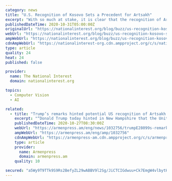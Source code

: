 ```yaml
---
category: news
title: "U.S. Recognition of Kosovo Sets a Precedent for Artsakh"
excerpt: "With so much at stake, it is clear that the recognition of Artsakh’s independence is the only viable option to secure the fundamental rights of the region’s Armenian population in the face of ..."
publishedDateTime: 2020-10-31T05:00:00Z
originalUrl: "https://nationalinterest.org/blog/buzz/us-recognition-kosovo-sets-precedent-artsakh-171749"
webUrl: "https://nationalinterest.org/blog/buzz/us-recognition-kosovo-sets-precedent-artsakh-171749"
ampWebUrl: "https://nationalinterest.org/blog/buzz/us-recognition-kosovo-sets-precedent-artsakh-171749?amp"
cdnAmpWebUrl: "https://nationalinterest-org.cdn.ampproject.org/c/s/nationalinterest.org/blog/buzz/us-recognition-kosovo-sets-precedent-artsakh-171749?amp"
type: article
quality: 24
heat: 24
published: false

provider:
  name: The National Interest
  domain: nationalinterest.org

topics:
  - Computer Vision
  - AI

related:
  - title: "Trump’s remarks hinted potential US recognition of Artsakh independence, Armenian top lawmakers say"
    excerpt: "“Donald Trump today hinted in New Hampshire that the United States could recognize the independence of Artsakh,” the Armenian lawmakers said and quoted Trump’s speech. “Armenia, you know Armenia? We’re working on that. You know we’re workin"
    publishedDateTime: 2020-10-27T08:30:00Z
    webUrl: "https://armenpress.am/eng/news/1032756/trumpE28099s-remarks-hinted-potential-us-recognition-of-artsakh-independence-armenian-top-lawmakers-say.html"
    ampWebUrl: "https://armenpress.am/eng/amp/1032756"
    cdnAmpWebUrl: "https://armenpress-am.cdn.ampproject.org/c/s/armenpress.am/eng/amp/1032756"
    type: article
    provider:
      name: Armenpress
      domain: armenpress.am
    quality: 10

secured: "a5Wy9T9TTk9S9Rs2BefyZL29wABBV9l2Sg/JiCTCIGdwuu+Ck7EmgW4vlbytHAA8+9tMwMIdGGaoOr+x2OHRoO512Cfyx1aSEGXjONO70MO3COUc1OmguugxGIsFUaO2K53UPOKmiAP7X2W+tT5t7/J6te+cYrSEKjYoIBd1Vh5qeYN3Dn54euyvtl6eTuGchXDFnOWOlDJxqS5NkQOzI4j12uNooUnbQ9EXmibzYTlox7bZvO7NNYdCw6dJTzgOidvUZPb4OesXkdZHxpH3DJbvu3Mi/kQHqwXJ+50NsZ/jlZRdqGxZR6AUu4o0J/8q2mB3sEUR8k5gGHcRSmIX7gMSgEp0WRYsmls/qvG9THc=;FFVJWQtsBENOsh8+GV4JjA=="
---
```


